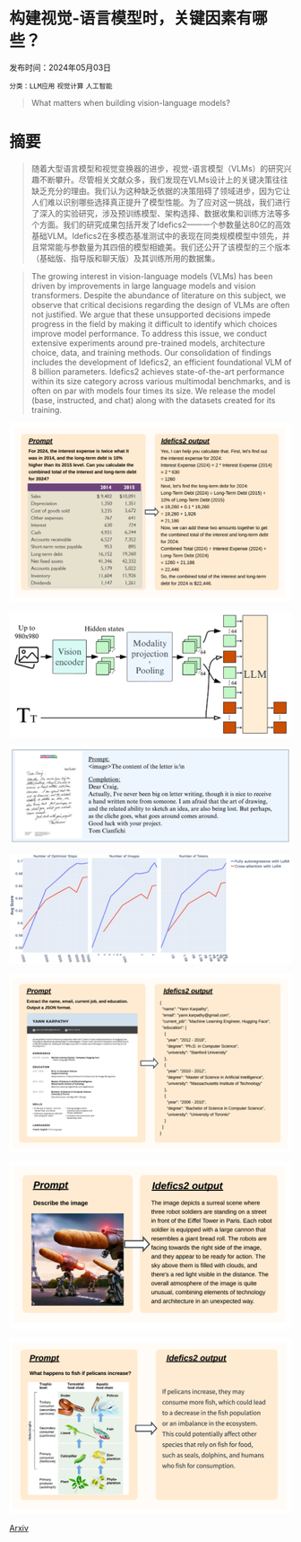 # 构建视觉-语言模型时，关键因素有哪些？

发布时间：2024年05月03日

`分类：LLM应用` `视觉计算` `人工智能`

> What matters when building vision-language models?

# 摘要

> 随着大型语言模型和视觉变换器的进步，视觉-语言模型（VLMs）的研究兴趣不断攀升。尽管相关文献众多，我们发现在VLMs设计上的关键决策往往缺乏充分的理由。我们认为这种缺乏依据的决策阻碍了领域进步，因为它让人们难以识别哪些选择真正提升了模型性能。为了应对这一挑战，我们进行了深入的实验研究，涉及预训练模型、架构选择、数据收集和训练方法等多个方面。我们的研究成果包括开发了Idefics2——一个参数量达80亿的高效基础VLM。Idefics2在多模态基准测试中的表现在同类规模模型中领先，并且常常能与参数量为其四倍的模型相媲美。我们还公开了该模型的三个版本（基础版、指导版和聊天版）及其训练所用的数据集。

> The growing interest in vision-language models (VLMs) has been driven by improvements in large language models and vision transformers. Despite the abundance of literature on this subject, we observe that critical decisions regarding the design of VLMs are often not justified. We argue that these unsupported decisions impede progress in the field by making it difficult to identify which choices improve model performance. To address this issue, we conduct extensive experiments around pre-trained models, architecture choice, data, and training methods. Our consolidation of findings includes the development of Idefics2, an efficient foundational VLM of 8 billion parameters. Idefics2 achieves state-of-the-art performance within its size category across various multimodal benchmarks, and is often on par with models four times its size. We release the model (base, instructed, and chat) along with the datasets created for its training.

![构建视觉-语言模型时，关键因素有哪些？](../../../paper_images/2405.02246/x1.png)

![构建视觉-语言模型时，关键因素有哪些？](../../../paper_images/2405.02246/x2.png)

![构建视觉-语言模型时，关键因素有哪些？](../../../paper_images/2405.02246/x3.png)

![构建视觉-语言模型时，关键因素有哪些？](../../../paper_images/2405.02246/autoregressive_lora_vs_flamingo_lora.png)

![构建视觉-语言模型时，关键因素有哪些？](../../../paper_images/2405.02246/x4.png)

![构建视觉-语言模型时，关键因素有哪些？](../../../paper_images/2405.02246/x5.png)

![构建视觉-语言模型时，关键因素有哪些？](../../../paper_images/2405.02246/x6.png)

[Arxiv](https://arxiv.org/abs/2405.02246)